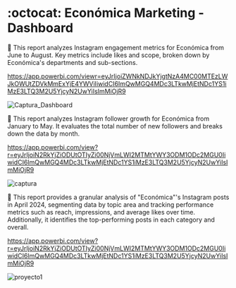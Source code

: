 # :octocat: Económica Marketing - Dashboard
🔎 This report analyzes Instagram engagement metrics for Económica from June to August. Key metrics include likes and scope, broken down by Económica's departments and sub-sections. 

https://app.powerbi.com/viewr=eyJrIjoiZWNkNDJkYjgtNzA4MC00MTEzLWJkOWUtZDVkMmExYjE4YWViIiwidCI6ImQwMGQ4MDc3LTkwMjEtNDc1YS1iMzE3LTQ3M2U5YjcyN2UwYiIsImMiOjR9


![Captura_Dashboard](https://github.com/user-attachments/assets/cc523098-8301-444f-b885-b151b413c00d)

🔎 This report analyzes Instagram follower growth for Económica from January to May. It evaluates the total number of new followers and breaks down the data by month.

https://app.powerbi.com/view?r=eyJrIjoiN2RkYjZiODUtOTIyZi00NjVmLWI2MTMtYWY3ODM1ODc2MGU0IiwidCI6ImQwMGQ4MDc3LTkwMjEtNDc1YS1iMzE3LTQ3M2U5YjcyN2UwYiIsImMiOjR9


![captura](https://github.com/user-attachments/assets/37e7528f-8404-4329-b464-15e8c87440b6)

🔎 This report provides a granular analysis of "Económica"'s Instagram posts in April 2024, segmenting data by topic area and tracking performance metrics such as reach, impressions, and average likes over time. Additionally, it identifies the top-performing posts in each category and overall.

https://app.powerbi.com/view?r=eyJrIjoiN2RkYjZiODUtOTIyZi00NjVmLWI2MTMtYWY3ODM1ODc2MGU0IiwidCI6ImQwMGQ4MDc3LTkwMjEtNDc1YS1iMzE3LTQ3M2U5YjcyN2UwYiIsImMiOjR9


![proyecto1](https://github.com/user-attachments/assets/c505a4d4-596e-4aaa-a2dd-25f34f148a5b)
